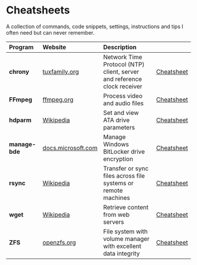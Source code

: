 # Cheatsheets
A collection of commands, code snippets, settings, instructions and tips I often need but can never remember.



| Program | Website | Description |   |
|:-----|:-----|:-----|:-----|
| **chrony** | [tuxfamily.org](https://chrony.tuxfamily.org/) | Network Time Protocol (NTP) client, server and reference clock receiver | [Cheatsheet](./chrony.md) |
| **FFmpeg** | [ffmpeg.org](https://ffmpeg.org/) | Process video and audio files | [Cheatsheet](./ffmpeg.md) |
| **hdparm** | [Wikipedia](https://en.wikipedia.org/wiki/Hdparm) | Set and view ATA drive parameters | [Cheatsheet](./hdparm.md) |
| **manage-bde** | [docs.microsoft.com](https://docs.microsoft.com/en-us/windows/security/information-protection/bitlocker/bitlocker-use-bitlocker-drive-encryption-tools-to-manage-bitlocker) | Manage Windows BitLocker drive encryption | [Cheatsheet](./manage-bde.md) |
| **rsync** | [Wikipedia](https://en.wikipedia.org/wiki/Rsync) | Transfer or sync files across file systems or remote machines | [Cheatsheet](./rsync.md) |
| **wget** | [Wikipedia](https://en.wikipedia.org/wiki/Wget) | Retrieve content from web servers | [Cheatsheet](./wget.md) |
| **ZFS** | [openzfs.org](https://openzfs.org) | File system with volume manager with excellent  data integrity | [Cheatsheet](./zfs.md) |
